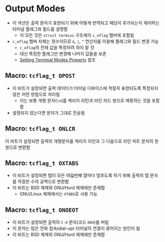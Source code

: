 # Output Modes

- 이 섹션은 출력 문자가 표현되기 위해 어떻게 번역되고 패딩이 추가되는지 제어하는 터미널 플래그와 필드를 설명함
  - 이 모든 것은 `struct termios` 구조체의 `c_oflag` 멤버에 포함됨
- `c_oflag` 멤버 자체는 정수이므로 `&`, `|`, `^` 연산자를 이용해 플래그와 필드 변경 가능
  - `c_oflag`의 전체 값을 특정하려 하지 말 것
  - 대신 특정한 플래그만 변경해 나머지 값들을 보존
  - [Setting Terminal Modes Properly](https://sourceware.org/glibc/manual/2.40/html_node/Setting-Modes.html) 참조

## Macro: `tcflag_t OPOST`

- 이 비트가 설정되면 출력 데이터가 터미널 디바이스에 적절히 표현되도록 특정되지 않은 어떤 방법으로 처리됨
  - 이는 보통 개행 문자(`\n`)를 캐리지 리턴과 라인 피드 쌍으로 매핑하는 것을 포함함
- 설정되지 않는다면 문자가 그대로 전송됨

## Macro: `tcflag_t ONLCR`

이 비트가 설정되면 출력의 개행문자를 캐리지 리턴과 그 다음으로 라인 피트 문자의 한 쌍으로 변환함

## Macro: `tcflag_t OXTABS`

- 이 비트가 설정되면 탭이 모든 여덟번째 열마다 멈추도록 하기 위해 출력의 탭 문자를 적절한 수의 공백으로 변환함
- 이 비트는 BSD 체제와 GNU/Hurd 체제에만 존재함
  - GNU/Linux 체제에서는 `XTABS`로 사용 가능

## Macro: `tcflag_t ONOEOT`

- 이 비트가 설정되면 출력의 `C-d` 문자(코드 `004`)를 버림
- 이 문자는 많은 전화 접속(dial-up) 터미널의 연결이 끊어지는 원인이 됨
- 이 비트는 BSD 체제와 GNU/Hurd 체제에만 존재함